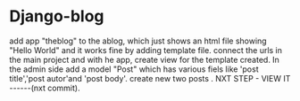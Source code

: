 # Django-blog
add app "theblog" to the ablog, which just shows an html file showing "Hello World" and it works fine by adding template file.
connect the urls in the main project and with he app, create view for the template created.
In the admin side add a model "Post" which has various fiels like 'post title','post autor'and 'post body'.
create new two posts .
NXT STEP - VIEW IT ------(nxt commit).
